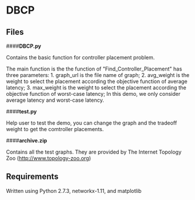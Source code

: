 DBCP
===================

Files
------
####__DBCP.py__

Contains the basic function for controller placement problem.

The main function is the the function of "Find_Controller_Placement" has three parameters:
	1. graph_url is the file name of graph;
	2. avg_weight is the weight to select the placement according the objective function of average latency;
	3. max_weight is the weight to select the placement according the objective function of worst-case latency;
In this demo, we only consider average latency and worst-case latency.

####__test.py__

Help user to test the demo, you can change the graph and the tradeoff weight to get the comtroller placements.

####__archive.zip__

Contains all the test graphs. They are provided by The Internet Topology Zoo (http://www.topology-zoo.org)

Requirements
------------

Written using Python 2.7.3, networkx-1.11, and matplotlib

